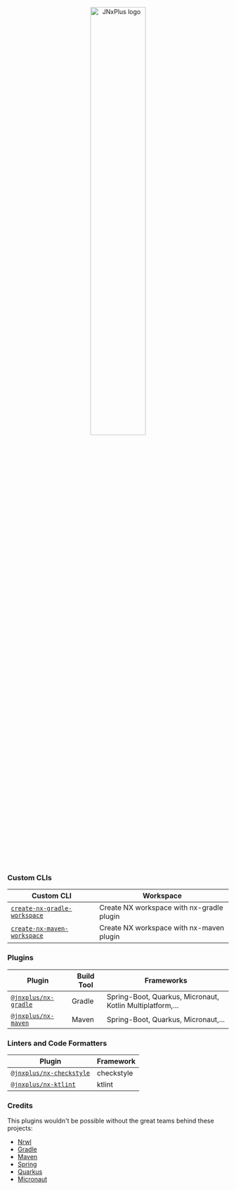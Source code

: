 <p align="center">
    <img alt="JNxPlus logo" src="https://raw.githubusercontent.com/khalilou88/jnxplus/main/images/jnxplus-logo.png" width="50%">
</p>

### Custom CLIs

| Custom CLI                                                          | Workspace                                 |
| ------------------------------------------------------------------- | ----------------------------------------- |
| [`create-nx-gradle-workspace`](packages/create-nx-gradle-workspace) | Create NX workspace with nx-gradle plugin |
| [`create-nx-maven-workspace`](packages/create-nx-maven-workspace)   | Create NX workspace with nx-maven plugin  |

### Plugins

| Plugin                                     | Build Tool | Frameworks                                                |
| ------------------------------------------ | ---------- | --------------------------------------------------------- |
| [`@jnxplus/nx-gradle`](packages/nx-gradle) | Gradle     | Spring-Boot, Quarkus, Micronaut, Kotlin Multiplatform,... |
| [`@jnxplus/nx-maven`](packages/nx-maven)   | Maven      | Spring-Boot, Quarkus, Micronaut,...                       |

### Linters and Code Formatters

| Plugin                                             | Framework  |
| -------------------------------------------------- | ---------- |
| [`@jnxplus/nx-checkstyle`](packages/nx-checkstyle) | checkstyle |
| [`@jnxplus/nx-ktlint`](packages/nx-ktlint)         | ktlint     |

### Credits

This plugins wouldn't be possible without the great teams behind these projects:

- [Nrwl](https://github.com/nrwl)
- [Gradle](https://github.com/gradle)
- [Maven](https://github.com/apache/maven)
- [Spring](https://github.com/spring-projects)
- [Quarkus](https://github.com/quarkusio/quarkus)
- [Micronaut](https://github.com/micronaut-projects)
